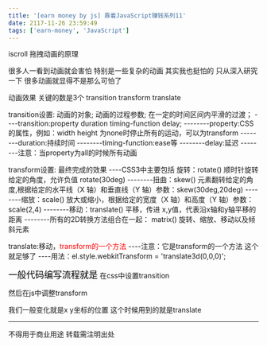 ```yaml
---
title: '[earn money by js] 靠着JavaScript赚钱系列11'
date: 2117-11-26 23:59:49
tags: ['earn-money', 'JavaScript']
---
```

iscroll 拖拽动画的原理

很多人一看到动画就会害怕 特别是一些复杂的动画
其实我也挺怕的
只从深入研究一下 很多动画就显得不是那么可怕了

动画效果 关键的数是3个 transition transform translate

transition设置: 动画的对象; 动画的过程参数; 在一定的时间区间内平滑的过渡；
----transition:property duration timing-function delay;
--------property:CSS的属性，例如：width height 为none时停止所有的运动，可以为transform
--------duration:持续时间
--------timing-function:ease等
--------delay:延迟
--------注意：当property为all的时候所有动画

transform设置: 最终完成的效果
----CSS3中主要包括 旋转：rotate() 顺时针旋转给定的角度，允许负值 rotate(30deg)
--------扭曲：skew() 元素翻转给定的角度,根据给定的水平线（X 轴）和垂直线（Y 轴）参数：skew(30deg,20deg)
--------缩放：scale() 放大或缩小，根据给定的宽度（X 轴）和高度（Y 轴）参数： scale(2,4)
--------移动：translate() 平移，传进 x,y值，代表沿x轴和y轴平移的距离
--------所有的2D转换方法组合在一起： matrix()  旋转、缩放、移动以及倾斜元素
 
translate:移动，<font color="red">transform的一个方法</font>
----注意：它是transform的一个方法 这个就足够了
----用法：el.style.webkitTransform = 'translate3d(0,0,0)';


<font size="4" color="#000">一般代码编写流程就是</font>
在css中设置transition

然后在js中调整transform

我们一般变化就是x y坐标的位置 这个时候用到的就是translate

----------------
不得用于商业用途 转载需注明出处


